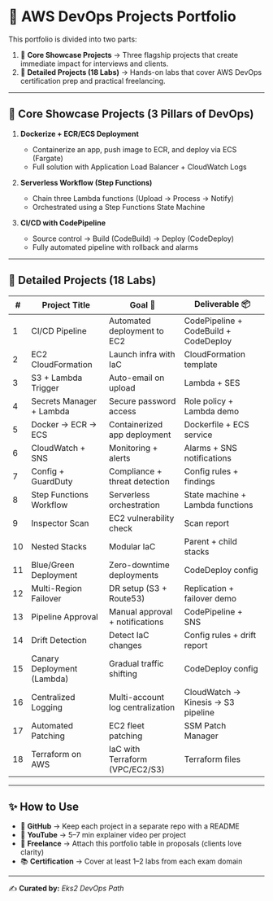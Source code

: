 # 🚀 AWS DevOps Projects Portfolio  

This portfolio is divided into two parts:  
1. 🌟 **Core Showcase Projects** → Three flagship projects that create immediate impact for interviews and clients.  
2. 📑 **Detailed Projects (18 Labs)** → Hands-on labs that cover AWS DevOps certification prep and practical freelancing.  

---

## 🌟 Core Showcase Projects (3 Pillars of DevOps)  

1. **Dockerize + ECR/ECS Deployment**  
   - Containerize an app, push image to ECR, and deploy via ECS (Fargate)  
   - Full solution with Application Load Balancer + CloudWatch Logs  

2. **Serverless Workflow (Step Functions)**  
   - Chain three Lambda functions (Upload → Process → Notify)  
   - Orchestrated using a Step Functions State Machine  

3. **CI/CD with CodePipeline**  
   - Source control → Build (CodeBuild) → Deploy (CodeDeploy)  
   - Fully automated pipeline with rollback and alarms  

---

## 📑 Detailed Projects (18 Labs)  

| #  | Project Title              | Goal 🎯                           | Deliverable 📦                      |
| -- | -------------------------- | --------------------------------- | ----------------------------------- |
| 1  | CI/CD Pipeline             | Automated deployment to EC2       | CodePipeline + CodeBuild + CodeDeploy |
| 2  | EC2 CloudFormation         | Launch infra with IaC             | CloudFormation template             |
| 3  | S3 + Lambda Trigger        | Auto-email on upload              | Lambda + SES                        |
| 4  | Secrets Manager + Lambda   | Secure password access            | Role policy + Lambda demo           |
| 5  | Docker → ECR → ECS         | Containerized app deployment      | Dockerfile + ECS service            |
| 6  | CloudWatch + SNS           | Monitoring + alerts               | Alarms + SNS notifications          |
| 7  | Config + GuardDuty         | Compliance + threat detection     | Config rules + findings             |
| 8  | Step Functions Workflow    | Serverless orchestration          | State machine + Lambda functions    |
| 9  | Inspector Scan             | EC2 vulnerability check           | Scan report                         |
| 10 | Nested Stacks              | Modular IaC                       | Parent + child stacks               |
| 11 | Blue/Green Deployment      | Zero-downtime deployments         | CodeDeploy config                   |
| 12 | Multi-Region Failover      | DR setup (S3 + Route53)           | Replication + failover demo         |
| 13 | Pipeline Approval          | Manual approval + notifications   | CodePipeline + SNS                  |
| 14 | Drift Detection            | Detect IaC changes                | Config rules + drift report         |
| 15 | Canary Deployment (Lambda) | Gradual traffic shifting          | CodeDeploy config                   |
| 16 | Centralized Logging        | Multi-account log centralization  | CloudWatch → Kinesis → S3 pipeline  |
| 17 | Automated Patching         | EC2 fleet patching                | SSM Patch Manager                   |
| 18 | Terraform on AWS           | IaC with Terraform (VPC/EC2/S3)   | Terraform files                     |

---

## ✨ How to Use  

- 📂 **GitHub** → Keep each project in a separate repo with a README  
- 🎥 **YouTube** → 5–7 min explainer video per project  
- 💼 **Freelance** → Attach this portfolio table in proposals (clients love clarity)  
- 📚 **Certification** → Cover at least 1–2 labs from each exam domain  

---

✍️ **Curated by:** *Eks2 DevOps Path*  
